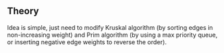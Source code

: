 ## Theory

Idea is simple, just need to modify Kruskal algorithm (by sorting
edges in non-increasing weight) and Prim algorithm (by using a max
priority queue, or inserting negative edge weights to reverse the
order).